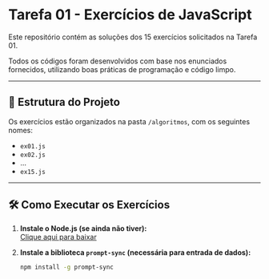 # Tarefa 01 - Exercícios de JavaScript

Este repositório contém as soluções dos 15 exercícios solicitados na Tarefa 01.

Todos os códigos foram desenvolvidos com base nos enunciados fornecidos, utilizando boas práticas de programação e código limpo.

---

## 📁 Estrutura do Projeto

Os exercícios estão organizados na pasta `/algoritmos`, com os seguintes nomes:
- `ex01.js`
- `ex02.js`
- ...
- `ex15.js`

---

## 🛠 Como Executar os Exercícios

1. **Instale o Node.js (se ainda não tiver):**  
   [Clique aqui para baixar](https://nodejs.org/ )

2. **Instale a biblioteca `prompt-sync` (necessária para entrada de dados):**
   ```bash
   npm install -g prompt-sync
